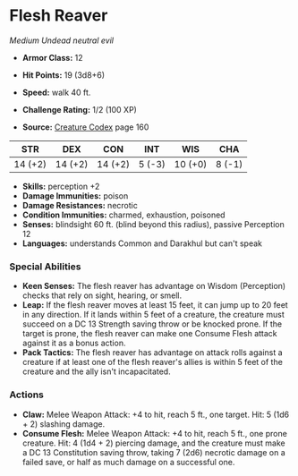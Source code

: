 # Flesh Reaver

*Medium* *Undead* *neutral evil*

- **Armor Class:** 12
- **Hit Points:** 19 (3d8+6)
- **Speed:** walk 40 ft.

- **Challenge Rating:** 1/2 (100 XP)
- **Source:** [Creature Codex](https://koboldpress.com/kpstore/product/creature-codex-for-5th-edition-dnd) page 160

| STR | DEX | CON | INT | WIS | CHA |
| --- | --- | --- | --- | --- | --- |
| 14 (+2) | 14 (+2) | 14 (+2) | 5 (-3) | 10 (+0) | 8 (-1) |

- **Skills:** perception +2
- **Damage Immunities:** poison
- **Damage Resistances:** necrotic
- **Condition Immunities:** charmed, exhaustion, poisoned
- **Senses:** blindsight 60 ft. (blind beyond this radius), passive Perception 12
- **Languages:** understands Common and Darakhul but can't speak

### Special Abilities

- **Keen Senses:** The flesh reaver has advantage on Wisdom (Perception) checks that rely on sight, hearing, or smell.
- **Leap:** If the flesh reaver moves at least 15 feet, it can jump up to 20 feet in any direction. If it lands within 5 feet of a creature, the creature must succeed on a DC 13 Strength saving throw or be knocked prone. If the target is prone, the flesh reaver can make one Consume Flesh attack against it as a bonus action.
- **Pack Tactics:** The flesh reaver has advantage on attack rolls against a creature if at least one of the flesh reaver's allies is within 5 feet of the creature and the ally isn't incapacitated.

### Actions

- **Claw:** Melee Weapon Attack: +4 to hit, reach 5 ft., one target. Hit: 5 (1d6 + 2) slashing damage.
- **Consume Flesh:** Melee Weapon Attack: +4 to hit, reach 5 ft., one prone creature. Hit: 4 (1d4 + 2) piercing damage, and the creature must make a DC 13 Constitution saving throw, taking 7 (2d6) necrotic damage on a failed save, or half as much damage on a successful one.


